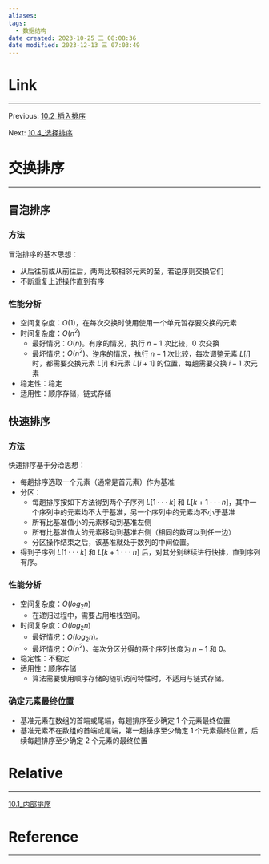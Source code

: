 ```yaml
---
aliases: 
tags:
  - 数据结构
date created: 2023-10-25 三 08:08:36
date modified: 2023-12-13 三 07:03:49
---
```


# Link

---
Previous: [10.2_插入排序](10.2_插入排序.md)

Next: [10.4_选择排序](10.4_选择排序.md)

# 交换排序

---

## 冒泡排序

### 方法

冒泡排序的基本思想：

- 从后往前或从前往后，两两比较相邻元素的至，若逆序则交换它们
- 不断重复上述操作直到有序

### 性能分析

- 空间复杂度：$O(1)$，在每次交换时使用使用一个单元暂存要交换的元素
- 时间复杂度：$O(n^2)$
  - 最好情况：$O(n)$。有序的情况，执行 $n-1$ 次比较，0 次交换
  - 最坏情况：$O(n^2)$。逆序的情况，执行 $n-1$ 次比较，每次调整元素 $L[i]$ 时，都需要交换元素 $L[i]$ 和元素 $L[i+1]$ 的位置，每趟需要交换 $i-1$ 次元素
- 稳定性：稳定
- 适用性：顺序存储，链式存储

## 快速排序

### 方法

快速排序基于分治思想：

- 每趟排序选取一个元素（通常是首元素）作为基准
- 分区：
  - 每趟排序按如下方法得到两个子序列 $L[1\cdot\cdot\cdot k]$ 和 $L[k+1\cdot\cdot\cdot n]$，其中一个序列中的元素均不大于基准，另一个序列中的元素均不小于基准
  - 所有比基准值小的元素移动到基准左侧
  - 所有比基准值大的元素移动到基准右侧（相同的数可以到任一边）
  - 分区操作结束之后，该基准就处于数列的中间位置。
- 得到子序列 $L[1\cdot\cdot\cdot k]$ 和 $L[k+1\cdot\cdot\cdot n]$ 后，对其分别继续进行快排，直到序列有序。

### 性能分析

- 空间复杂度：$O(log_2n)$
  - 在递归过程中，需要占用堆栈空间。
- 时间复杂度：$O(log_2n)$
  - 最好情况：$O(log_2n)$。
  - 最坏情况：$O(n^2)$。每次分区分得的两个序列长度为 $n-1$ 和 $0$。
- 稳定性：不稳定
- 适用性：顺序存储
  - 算法需要使用顺序存储的随机访问特性时，不适用与链式存储。

### 确定元素最终位置

- 基准元素在数组的首端或尾端，每趟排序至少确定 1 个元素最终位置
- 基准元素不在数组的首端或尾端，第一趟排序至少确定 1 个元素最终位置，后续每趟排序至少确定 2 个元素的最终位置

# Relative

---

[10.1_内部排序](10.1_内部排序.md)

# Reference

---
